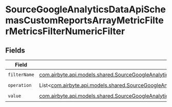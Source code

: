 # SourceGoogleAnalyticsDataApiSchemasCustomReportsArrayMetricFilterMetricsFilterNumericFilter


## Fields

| Field                                                                                                                                                                                                                                                                         | Type                                                                                                                                                                                                                                                                          | Required                                                                                                                                                                                                                                                                      | Description                                                                                                                                                                                                                                                                   |
| ----------------------------------------------------------------------------------------------------------------------------------------------------------------------------------------------------------------------------------------------------------------------------- | ----------------------------------------------------------------------------------------------------------------------------------------------------------------------------------------------------------------------------------------------------------------------------- | ----------------------------------------------------------------------------------------------------------------------------------------------------------------------------------------------------------------------------------------------------------------------------- | ----------------------------------------------------------------------------------------------------------------------------------------------------------------------------------------------------------------------------------------------------------------------------- |
| `filterName`                                                                                                                                                                                                                                                                  | [com.airbyte.api.models.shared.SourceGoogleAnalyticsDataApiSchemasCustomReportsArrayMetricFilterMetricsFilter2ExpressionsFilterFilterName](../../models/shared/SourceGoogleAnalyticsDataApiSchemasCustomReportsArrayMetricFilterMetricsFilter2ExpressionsFilterFilterName.md) | :heavy_check_mark:                                                                                                                                                                                                                                                            | N/A                                                                                                                                                                                                                                                                           |
| `operation`                                                                                                                                                                                                                                                                   | List<[com.airbyte.api.models.shared.SourceGoogleAnalyticsDataApiSchemasCustomReportsArrayMetricFilterMetricsFilter2ExpressionsValidEnums](../../models/shared/SourceGoogleAnalyticsDataApiSchemasCustomReportsArrayMetricFilterMetricsFilter2ExpressionsValidEnums.md)>       | :heavy_check_mark:                                                                                                                                                                                                                                                            | N/A                                                                                                                                                                                                                                                                           |
| `value`                                                                                                                                                                                                                                                                       | [com.airbyte.api.models.shared.SourceGoogleAnalyticsDataApiSchemasCustomReportsArrayMetricFilterMetricsFilterValue](../../models/shared/SourceGoogleAnalyticsDataApiSchemasCustomReportsArrayMetricFilterMetricsFilterValue.md)                                               | :heavy_check_mark:                                                                                                                                                                                                                                                            | N/A                                                                                                                                                                                                                                                                           |